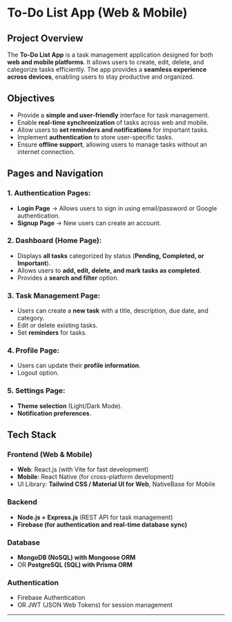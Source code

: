 # **To-Do List App (Web & Mobile)**  

## **Project Overview**  
The **To-Do List App** is a task management application designed for both **web and mobile platforms**. It allows users to create, edit, delete, and categorize tasks efficiently. The app provides a **seamless experience across devices**, enabling users to stay productive and organized.  

## **Objectives**  
- Provide a **simple and user-friendly** interface for task management.  
- Enable **real-time synchronization** of tasks across web and mobile.  
- Allow users to **set reminders and notifications** for important tasks.  
- Implement **authentication** to store user-specific tasks.  
- Ensure **offline support**, allowing users to manage tasks without an internet connection.  

## **Pages and Navigation**  
### **1. Authentication Pages:**  
- **Login Page** → Allows users to sign in using email/password or Google authentication.  
- **Signup Page** → New users can create an account.  

### **2. Dashboard (Home Page):**  
- Displays **all tasks** categorized by status (**Pending, Completed, or Important**).  
- Allows users to **add, edit, delete, and mark tasks as completed**.  
- Provides a **search and filter** option.  

### **3. Task Management Page:**  
- Users can create a **new task** with a title, description, due date, and category.  
- Edit or delete existing tasks.  
- Set **reminders** for tasks.  

### **4. Profile Page:**  
- Users can update their **profile information**.  
- Logout option.  

### **5. Settings Page:**  
- **Theme selection** (Light/Dark Mode).  
- **Notification preferences**.  

## **Tech Stack**  
### **Frontend (Web & Mobile)**  
- **Web**: React.js (with Vite for fast development)  
- **Mobile**: React Native (for cross-platform development)  
- UI Library: **Tailwind CSS / Material UI for Web**, NativeBase for Mobile  

### **Backend**  
- **Node.js + Express.js** (REST API for task management)  
- **Firebase (for authentication and real-time database sync)**  

### **Database**  
- **MongoDB (NoSQL) with Mongoose ORM**  
- OR **PostgreSQL (SQL) with Prisma ORM**  

### **Authentication**  
- Firebase Authentication  
- OR JWT (JSON Web Tokens) for session management  



---
